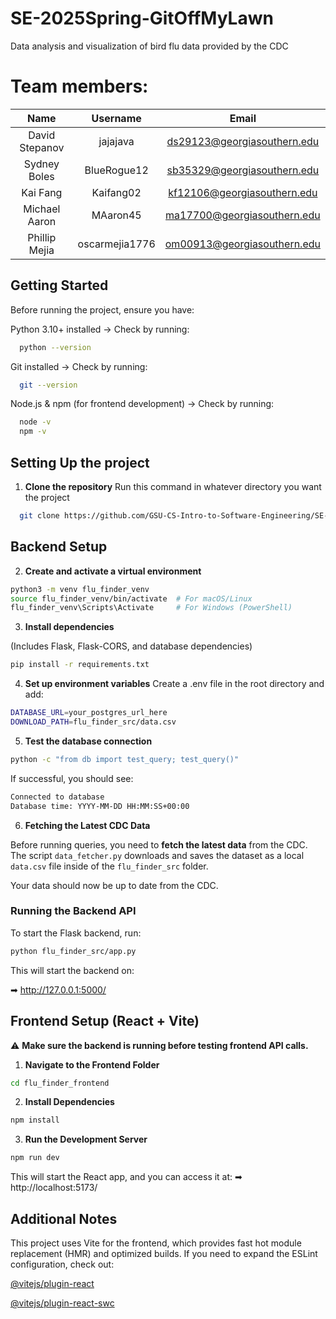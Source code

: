 # SE-2025Spring-GitOffMyLawn

Data analysis and visualization of bird flu data provided by the CDC

# Team members:

|      Name      |    Username    |            Email            |
| :------------: | :------------: | :-------------------------: |
| David Stepanov |    jajajava    | ds29123@georgiasouthern.edu |
|  Sydney Boles  |  BlueRogue12   | sb35329@georgiasouthern.edu |
|    Kai Fang    |   Kaifang02    | kf12106@georgiasouthern.edu |
| Michael Aaron  |    MAaron45    | ma17700@georgiasouthern.edu |
| Phillip Mejia  | oscarmejia1776 | om00913@georgiasouthern.edu |

## Getting Started

Before running the project, ensure you have:

Python 3.10+ installed → Check by running:

```bash
  python --version
```

Git installed → Check by running:

```bash
  git --version
```

Node.js & npm (for frontend development) → Check by running:

```bash
  node -v
  npm -v

```

## Setting Up the project

1. **Clone the repository**
   Run this command in whatever directory you want the project

```bash
  git clone https://github.com/GSU-CS-Intro-to-Software-Engineering/SE-2025Spring-GitOffMyLawn.git
```

## Backend Setup

2. **Create and activate a virtual environment**

```bash
python3 -m venv flu_finder_venv
source flu_finder_venv/bin/activate  # For macOS/Linux
flu_finder_venv\Scripts\Activate     # For Windows (PowerShell)
```

3. **Install dependencies**

(Includes Flask, Flask-CORS, and database dependencies)

```bash
pip install -r requirements.txt
```

4. **Set up environment variables**
   Create a .env file in the root directory and add:

```bash
DATABASE_URL=your_postgres_url_here
DOWNLOAD_PATH=flu_finder_src/data.csv
```

5. **Test the database connection**

```bash
python -c "from db import test_query; test_query()"
```

If successful, you should see:

```bash
Connected to database
Database time: YYYY-MM-DD HH:MM:SS+00:00
```

6. **Fetching the Latest CDC Data**

Before running queries, you need to **fetch the latest data** from the CDC.
The script `data_fetcher.py` downloads and saves the dataset as a local `data.csv` file inside of the `flu_finder_src` folder.

Your data should now be up to date from the CDC.

### **Running the Backend API**

To start the Flask backend, run:

```bash
python flu_finder_src/app.py
```

This will start the backend on:

➡ http://127.0.0.1:5000/

## Frontend Setup (React + Vite)

⚠️ **Make sure the backend is running before testing frontend API calls.**

1. **Navigate to the Frontend Folder**

```bash
cd flu_finder_frontend
```

2. **Install Dependencies**

```bash
npm install
```

3. **Run the Development Server**

```bash
npm run dev
```

This will start the React app, and you can access it at:
➡ http://localhost:5173/

## Additional Notes

This project uses Vite for the frontend, which provides fast hot module replacement (HMR) and optimized builds.
If you need to expand the ESLint configuration, check out:

[@vitejs/plugin-react](https://github.com/vitejs/vite-plugin-react/blob/main/packages/plugin-react/README.md)

[@vitejs/plugin-react-swc](https://github.com/vitejs/vite-plugin-react-swc/blob/main/README.md)

